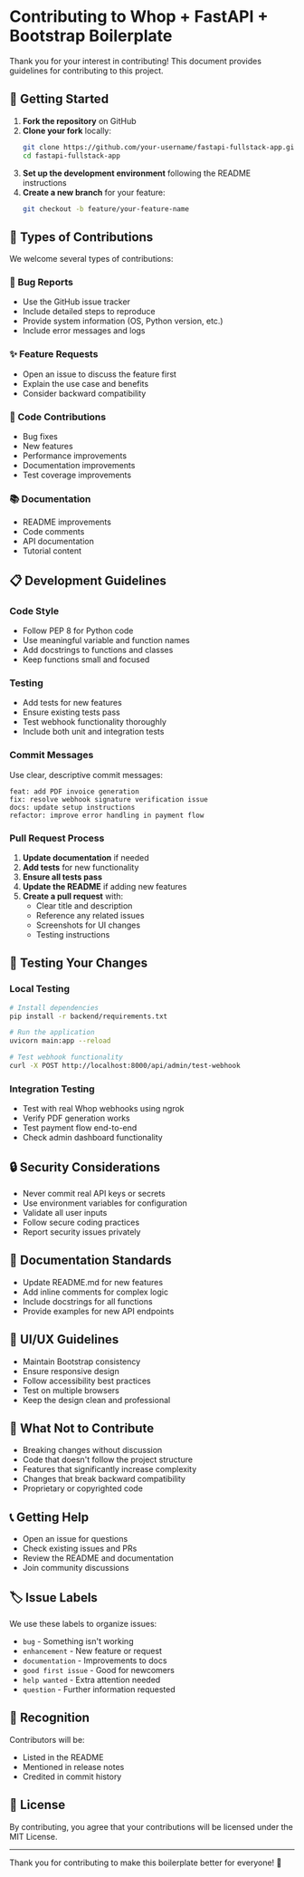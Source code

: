 # Contributing to Whop + FastAPI + Bootstrap Boilerplate

Thank you for your interest in contributing! This document provides guidelines for contributing to this project.

## 🚀 Getting Started

1. **Fork the repository** on GitHub
2. **Clone your fork** locally:
   ```bash
   git clone https://github.com/your-username/fastapi-fullstack-app.git
   cd fastapi-fullstack-app
   ```
3. **Set up the development environment** following the README instructions
4. **Create a new branch** for your feature:
   ```bash
   git checkout -b feature/your-feature-name
   ```

## 🎯 Types of Contributions

We welcome several types of contributions:

### 🐛 Bug Reports
- Use the GitHub issue tracker
- Include detailed steps to reproduce
- Provide system information (OS, Python version, etc.)
- Include error messages and logs

### ✨ Feature Requests
- Open an issue to discuss the feature first
- Explain the use case and benefits
- Consider backward compatibility

### 🔧 Code Contributions
- Bug fixes
- New features
- Performance improvements
- Documentation improvements
- Test coverage improvements

### 📚 Documentation
- README improvements
- Code comments
- API documentation
- Tutorial content

## 📋 Development Guidelines

### Code Style
- Follow PEP 8 for Python code
- Use meaningful variable and function names
- Add docstrings to functions and classes
- Keep functions small and focused

### Testing
- Add tests for new features
- Ensure existing tests pass
- Test webhook functionality thoroughly
- Include both unit and integration tests

### Commit Messages
Use clear, descriptive commit messages:
```
feat: add PDF invoice generation
fix: resolve webhook signature verification issue
docs: update setup instructions
refactor: improve error handling in payment flow
```

### Pull Request Process

1. **Update documentation** if needed
2. **Add tests** for new functionality
3. **Ensure all tests pass**
4. **Update the README** if adding new features
5. **Create a pull request** with:
   - Clear title and description
   - Reference any related issues
   - Screenshots for UI changes
   - Testing instructions

## 🧪 Testing Your Changes

### Local Testing
```bash
# Install dependencies
pip install -r backend/requirements.txt

# Run the application
uvicorn main:app --reload

# Test webhook functionality
curl -X POST http://localhost:8000/api/admin/test-webhook
```

### Integration Testing
- Test with real Whop webhooks using ngrok
- Verify PDF generation works
- Test payment flow end-to-end
- Check admin dashboard functionality

## 🔒 Security Considerations

- Never commit real API keys or secrets
- Use environment variables for configuration
- Validate all user inputs
- Follow secure coding practices
- Report security issues privately

## 📝 Documentation Standards

- Update README.md for new features
- Add inline comments for complex logic
- Include docstrings for all functions
- Provide examples for new API endpoints

## 🎨 UI/UX Guidelines

- Maintain Bootstrap consistency
- Ensure responsive design
- Follow accessibility best practices
- Test on multiple browsers
- Keep the design clean and professional

## 🚫 What Not to Contribute

- Breaking changes without discussion
- Code that doesn't follow the project structure
- Features that significantly increase complexity
- Changes that break backward compatibility
- Proprietary or copyrighted code

## 📞 Getting Help

- Open an issue for questions
- Check existing issues and PRs
- Review the README and documentation
- Join community discussions

## 🏷️ Issue Labels

We use these labels to organize issues:

- `bug` - Something isn't working
- `enhancement` - New feature or request
- `documentation` - Improvements to docs
- `good first issue` - Good for newcomers
- `help wanted` - Extra attention needed
- `question` - Further information requested

## 🎉 Recognition

Contributors will be:
- Listed in the README
- Mentioned in release notes
- Credited in commit history

## 📄 License

By contributing, you agree that your contributions will be licensed under the MIT License.

---

Thank you for contributing to make this boilerplate better for everyone! 🚀